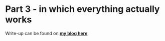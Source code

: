 # Part 3 - in which everything actually works

Write-up can be found on **[my blog here](https://www.trueneutral.eu/2018/nxosv-3.html)**.
